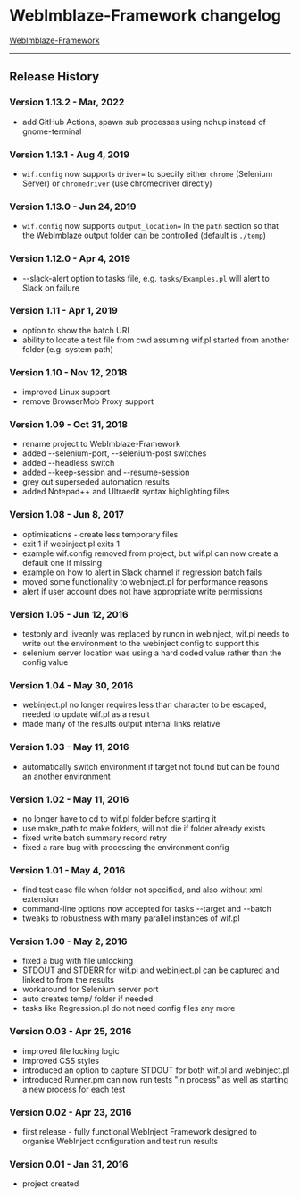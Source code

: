 # WebImblaze-Framework changelog

[WebImblaze-Framework](https://github.com/Qarj/WebImblaze-Framework)

---

## Release History

### Version 1.13.2 - Mar, 2022

-   add GitHub Actions, spawn sub processes using nohup instead of gnome-terminal

### Version 1.13.1 - Aug 4, 2019

-   `wif.config` now supports `driver=` to specify either `chrome` (Selenium Server) or `chromedriver` (use chromedriver directly)

### Version 1.13.0 - Jun 24, 2019

-   `wif.config` now supports `output_location=` in the `path` section so that the WebImblaze output folder can be controlled (default is `./temp`)

### Version 1.12.0 - Apr 4, 2019

-   --slack-alert option to tasks file, e.g. `tasks/Examples.pl` will alert to Slack on failure

### Version 1.11 - Apr 1, 2019

-   option to show the batch URL
-   ability to locate a test file from cwd assuming wif.pl started from another folder (e.g. system path)

### Version 1.10 - Nov 12, 2018

-   improved Linux support
-   remove BrowserMob Proxy support

### Version 1.09 - Oct 31, 2018

-   rename project to WebImblaze-Framework
-   added --selenium-port, --selenium-post switches
-   added --headless switch
-   added --keep-session and --resume-session
-   grey out superseded automation results
-   added Notepad++ and Ultraedit syntax highlighting files

### Version 1.08 - Jun 8, 2017

-   optimisations - create less temporary files
-   exit 1 if webinject.pl exits 1
-   example wif.config removed from project, but wif.pl can now create a default one if missing
-   example on how to alert in Slack channel if regression batch fails
-   moved some functionality to webinject.pl for performance reasons
-   alert if user account does not have appropriate write permissions

### Version 1.05 - Jun 12, 2016

-   testonly and liveonly was replaced by runon in webinject, wif.pl needs to write out the environment to the webinject config to support this
-   selenium server location was using a hard coded value rather than the config value

### Version 1.04 - May 30, 2016

-   webinject.pl no longer requires less than character to be escaped, needed to update wif.pl as a result
-   made many of the results output internal links relative

### Version 1.03 - May 11, 2016

-   automatically switch environment if target not found but can be found an another environment

### Version 1.02 - May 11, 2016

-   no longer have to cd to wif.pl folder before starting it
-   use make_path to make folders, will not die if folder already exists
-   fixed write batch summary record retry
-   fixed a rare bug with processing the environment config

### Version 1.01 - May 4, 2016

-   find test case file when folder not specified, and also without xml extension
-   command-line options now accepted for tasks --target and --batch
-   tweaks to robustness with many parallel instances of wif.pl

### Version 1.00 - May 2, 2016

-   fixed a bug with file unlocking
-   STDOUT and STDERR for wif.pl and webinject.pl can be captured and linked to from the results
-   workaround for Selenium server port
-   auto creates temp/ folder if needed
-   tasks like Regression.pl do not need config files any more

### Version 0.03 - Apr 25, 2016

-   improved file locking logic
-   improved CSS styles
-   introduced an option to capture STDOUT for both wif.pl and webinject.pl
-   introduced Runner.pm can now run tests "in process" as well as starting a new process for each test

### Version 0.02 - Apr 23, 2016

-   first release - fully functional WebInject Framework designed to organise WebInject configuration and test run results

### Version 0.01 - Jan 31, 2016

-   project created

